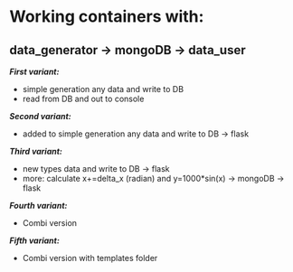 # Working containers with:

## data_generator -> mongoDB -> data_user

**_First variant:_**
- simple generation any data and write to DB
- read from DB and out to console 

**_Second variant:_**
- added to simple generation any data and write to DB -> flask

**_Third variant:_**
- new types data and write to DB -> flask
- more: calculate x+=delta_x (radian) and y=1000*sin(x) -> mongoDB -> flask

**_Fourth variant:_**
- Combi version

**_Fifth variant:_**
- Combi version with templates folder
